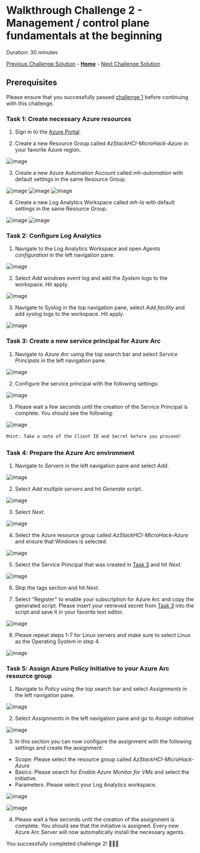 # Walkthrough Challenge 2 - Management / control plane fundamentals at the beginning

Duration: 30 minutes

[Previous Challenge Solution](../challenge1/solution.md) - **[Home](../../Readme.md)** - [Next Challenge Solution](../challenge3/solution.md)

## Prerequisites

Please ensure that you successfully passed [challenge 1](../../Readme.md#challenge-1---create-your-first-virtual-machines-on-azure-stack-hci) before continuing with this challenge.

### Task 1: Create necessary Azure resources

1. Sign in to the [Azure Portal](https://portal.azure.com/).

2. Create a new Resource Group called *AzStackHCI-MicroHack-Azure* in your favorite Azure region.

![image](./img/1_CreateResourceGroup.png)

3. Create a new Azure Automation Account called *mh-automation* with default settings in the same Resource Group.

![image](./img/2_CreateAutomationAccount.png)
![image](./img/3_CreateAutomationAccount.png)
![image](./img/4_CreateAutomationAccount.png)

4. Create a new Log Analytics Workspace called *mh-la* with default settings in the same Resource Group.

![image](./img/5_CreateLAW.png)
![image](./img/6_CreateLAW.png)

### Task 2: Configure Log Analytics

1. Navigate to the Log Analytics Workspace and open *Agents configuration* in the left navigation pane.

![image](./img/7_agent_configuration.png)

2. Select *Add windows event log* and add the *System* logs to the workspace. Hit apply.

![image](./img/8_win_system.png)

3. Navigate to Syslog in the top navigation pane, select *Add facility* and add *syslog* logs to the workspace. Hit apply.

![image](./img/9_syslog.png)

### Task 3: Create a new service principal for Azure Arc
 
1. Navigate to *Azure Arc* using the top search bar and select *Service Principals* in the left navigation pane.

![image](./img/10_arc_dashboard.png)

2. Configure the service principal with the following settings:

![image](./img/11_New_Arc_SP.png)

3. Please wait a few seconds until the creation of the Service Principal is complete. You should see the following:

![image](./img/12_secret.png)

`❗Hint: Take a note of the Client ID and Secret before you proceed!`

### Task 4: Prepare the Azure Arc environment

1. Navigate to *Servers* in the left navigation pane and select *Add*.

![image](./img/16_Arc_Add.png)

2. Select *Add multiple servers* and hit *Generate script*.

![image](./img/17_Arc_GenerateScript.png)

3. Select *Next*.

![image](./img/18_Arc_GenerateScript.png)

4. Select the Azure resource group called *AzStackHCI-MicroHack-Azure* and ensure that Windows is selected.  

![image](./img/19_Arc_GenerateScript.png)

5. Select the Service Principal that was created in [Task 3](#task-3-create-a-new-service-principal-for-azure-arc) and hit *Next*.

![image](./img/20_Arc.png)

6. Skip the tags section and hit *Next*.

7. Select "Register" to enable your subscription for Azure Arc and copy the generated script. Please insert your retrieved secret from [Task 3](#task-3-create-a-new-service-principal-for-azure-arc) into the script and save it in your favorite text editor.

![image](./img/21_download_script.png)

8. Please repeat steps 1-7 for Linux servers and make sure to select Linux as the Operating System in step 4.

![image](./img/22_Arc_Generate_Script.png)

### Task 5: Assign Azure Policy Initiative to your Azure Arc resource group

1. Navigate to *Policy* using the top search bar and select *Assignments* in the left navigation pane.

![image](./img/23_azure_policy.png)

2. Select *Assignments* in the left navigation pane and go to *Assign initiative*

![image](./img/24_assignments.png)

3. In this section you can now configure the assignment with the following settings and create the assignment:

- Scope: Please select the resource group called *AzStackHCI-MicroHack-Azure*
- Basics: Please search for *Enable Azure Monitor for VMs* and select the initiative.
- Parameters: Please select your Log Analytics workspace.

![image](./img/25_basic_settings_initiative.png)

![image](./img/25_basic_settings_initiative.png)

4. Please wait a few seconds until the creation of the assignment is complete. You should see that the initiative is assigned. Every new Azure Arc Server will now automatically install the necessary agents. 

You successfully completed challenge 2! 🚀🚀🚀